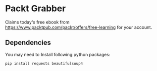 # Packt Grabber

Claims today's free ebook from https://www.packtpub.com/packt/offers/free-learning for your account.

## Dependencies

You may need to Install following python packages:

```sh
pip install requests beautifulsoup4
```
